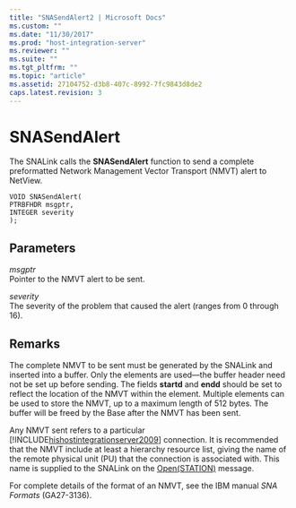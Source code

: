 ```yaml
---
title: "SNASendAlert2 | Microsoft Docs"
ms.custom: ""
ms.date: "11/30/2017"
ms.prod: "host-integration-server"
ms.reviewer: ""
ms.suite: ""
ms.tgt_pltfrm: ""
ms.topic: "article"
ms.assetid: 27104752-d3b8-407c-8992-7fc9843d8de2
caps.latest.revision: 3
---
```

# SNASendAlert
The SNALink calls the **SNASendAlert** function to send a complete preformatted Network Management Vector Transport (NMVT) alert to NetView.  
  
```  
VOID SNASendAlert(  
PTRBFHDR msgptr,  
INTEGER severity  
);  
```  
  
## Parameters  
 *msgptr*  
 Pointer to the NMVT alert to be sent.  
  
 *severity*  
 The severity of the problem that caused the alert (ranges from 0 through 16).  
  
## Remarks  
 The complete NMVT to be sent must be generated by the SNALink and inserted into a buffer. Only the elements are used—the buffer header need not be set up before sending. The fields **startd** and **endd** should be set to reflect the location of the NMVT within the element. Multiple elements can be used to store the NMVT, up to a maximum length of 512 bytes. The buffer will be freed by the Base after the NMVT has been sent.  
  
 Any NMVT sent refers to a particular [!INCLUDE[hishostintegrationserver2009](../includes/hishostintegrationserver2009-md.md)] connection. It is recommended that the NMVT include at least a hierarchy resource list, giving the name of the remote physical unit (PU) that the connection is associated with. This name is supplied to the SNALink on the [Open(STATION)](../HIS2010/open-station-2.md) message.  
  
 For complete details of the format of an NMVT, see the IBM manual *SNA Formats* (GA27-3136).